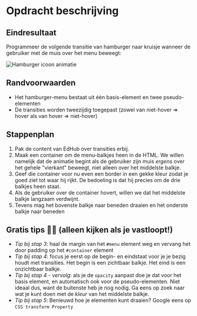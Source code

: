 # Opdracht beschrijving

## Eindresultaat
Programmeer de volgende transitie van hamburger naar kruisje wanneer de gebruiker met de muis over het menu beweegt:

![Hamburger icoon animatie](assets/hamburger-icoon-animatie.gif)

## Randvoorwaarden
* Het hamburger-menu bestaat uit één basis-element en twee pseudo-elementen
* De transities worden tweezijdig toegepast (zowel van niet-hover => hover als van hover => niet-hover) 

## Stappenplan
1. Pak de content van EdHub over transities erbij. 
2. Maak een container om de menu-balkjes heen in de HTML. We willen namelijk dat de animatie begint als de gebruiker zijn muis _ergens_ over het gehele "vierkant" beweegt, niet alleen over het middelste balkje.
3. Geef die container voor nu even een border in een gekke kleur zodat je goed ziet tot waar hij rijkt. De bedoeling is dat hij precies om de drie balkjes heen staat.
4. Als de gebruiker over de container hovert, willen we dat het middelste balkje langzaam verdwijnt.
5. Tevens mag het bovenste balkje naar beneden draaien en het onderste balkje naar beneden

## Gratis tips 🤘🏻 (alleen kijken als je vastloopt!)
* _Tip bij stap 3_: haal de margin van het `#menu` element weg en vervang het door padding op het `#container` element
* _Tip bij stap 4_: focus je eerst op de begin- en eindstaat voor je je bezig houdt met transities. Het begin is een zichtbaar balkje. Het eind is een onzichtbaar balkje.
* _Tip bij stap 4 - vervolg_: als je de `opacity` aanpast doe je dat voor het basis element, en automatisch ook voor de pseudo-elementen. Niet ideaal dus, want de buitenste heb je nog nodig. Ga eens op zoek naar wat je kunt doen met de _kleur_ van het middelste balkje.
* _Tip bij stap 5_: Benieuwd hoe je elementen kunt draaien? Google eens op `CSS transform Property`
